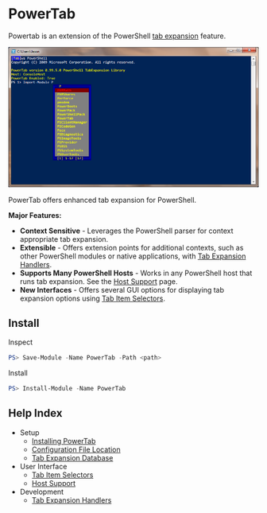 # PowerTab

Powertab is an extension of the PowerShell [tab expansion](http://technet.microsoft.com/en-us/library/dd315316.aspx) feature.

![Example of PowerTab in use.](Docs/PowerTab.png)

PowerTab offers enhanced tab expansion for PowerShell.

**Major Features:**
- **Context Sensitive** - Leverages the PowerShell parser for context appropriate tab expansion.
- **Extensible** - Offers extension points for additional contexts, such as other PowerShell modules or native applications, with [Tab Expansion Handlers](Docs/Development/Handlers.md).
- **Supports Many PowerShell Hosts** - Works in any PowerShell host that runs tab expansion. See the [Host Support](Docs/Usage/HostSupport.md) page.
- **New Interfaces** - Offers several GUI options for displaying tab expansion options using [Tab Item Selectors](Docs/Usage/ItemSelectors.md).

## Install

Inspect

```powershell
PS> Save-Module -Name PowerTab -Path <path>
```

Install

```powershell
PS> Install-Module -Name PowerTab
```

## Help Index

- Setup
  - [Installing PowerTab](Docs/Setup/Install.md)
  - [Configuration File Location](Docs/Setup/ConfigFile.md)
  - [Tab Expansion Database](Docs/Setup/TabDatabase.md)
- User Interface
  - [Tab Item Selectors](Docs/Usage/ItemSelectors.md)
  - [Host Support](Docs/Usage/HostSupport.md)
- Development
  - [Tab Expansion Handlers](Docs/Development/Handlers.md)